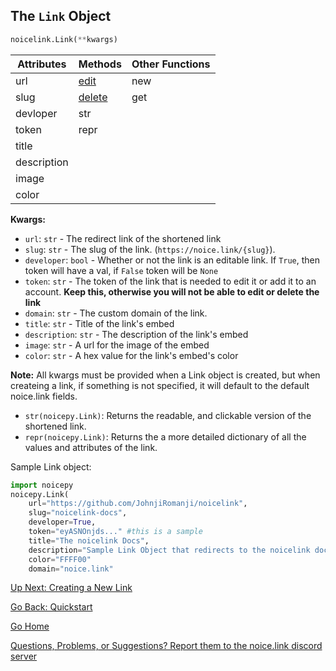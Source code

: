## The `Link` Object

```py
noicelink.Link(**kwargs)
```

| Attributes | Methods | Other Functions |
|------------|---------|-----------------|
| url        |[edit](https://johnjiromanji.github.io/noicelink/edit)    | new             |
| slug       |[delete](https://johnjiromanji.github.io/noicelink/delete)  | get             |
| devloper   |str      |                 |
| token      |repr     |                 |
| title      |         |                 |
| description|         |                 |
| image      |         |                 |
| color      |         |                 |


**Kwargs:**
* `url`: `str` - The redirect link of the shortened link
* `slug`: `str` - The slug of the link. (`https://noice.link/{slug}`). 
* `developer`: `bool` - Whether or not the link is an editable link. If `True`, then token will have a val, if `False` token will be `None`
* `token`: `str` - The token of the link that is needed to edit it or add it to an account. __Keep this, otherwise you will not be able to edit or delete the link__
* `domain`: `str` - The custom domain of the link. 
* `title`: `str` - Title of the link's embed
* `description`: `str` - The description of the link's embed
* `image`: `str` - A url for the image of the embed
* `color`: `str` - A hex value for the link's embed's color

**Note:** All kwargs must be provided when a Link object is created, but when createing a link, if something is not specified, it will default to the default noice.link fields. 

* `str(noicepy.Link)`: Returns the readable, and clickable version of the shortened link. 
* `repr(noicepy.Link)`: Returns the a more detailed dictionary of all the values and attributes of the link. 

Sample Link object: 
```py
import noicepy
noicepy.Link(
    url="https://github.com/JohnjiRomanji/noicelink", 
    slug="noicelink-docs", 
    developer=True, 
    token="eyASNOnjds..." #this is a sample
    title="The noicelink Docs", 
    description="Sample Link Object that redirects to the noicelink docs",
    color="FFFF00"
    domain="noice.link"
```

[Up Next: Creating a New Link](https://johnjiromanji.github.io/noicelink/create)

[Go Back: Quickstart](https://johnjiromanji.github.io/noicelink/quickstart)

[Go Home](https://johnjiromanji.github.io/noicelink)

[Questions, Problems, or Suggestions? Report them to the noice.link discord server](https://discord.com/invite/879kJMUgGP)
